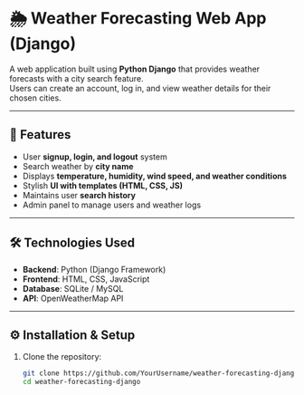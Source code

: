 # 🌦️ Weather Forecasting Web App (Django)

A web application built using **Python Django** that provides weather forecasts with a city search feature.  
Users can create an account, log in, and view weather details for their chosen cities.  

---

## 🚀 Features
- User **signup, login, and logout** system  
- Search weather by **city name**  
- Displays **temperature, humidity, wind speed, and weather conditions**  
- Stylish **UI with templates (HTML, CSS, JS)**  
- Maintains user **search history**  
- Admin panel to manage users and weather logs  

---

## 🛠️ Technologies Used
- **Backend**: Python (Django Framework)  
- **Frontend**: HTML, CSS, JavaScript  
- **Database**: SQLite / MySQL  
- **API**: OpenWeatherMap API  

---

## ⚙️ Installation & Setup

1. Clone the repository:
   ```bash
   git clone https://github.com/YourUsername/weather-forecasting-django.git
   cd weather-forecasting-django
